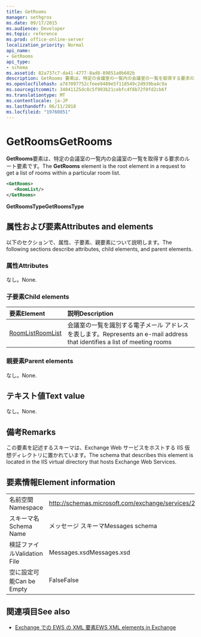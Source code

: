 ```yaml
---
title: GetRooms
manager: sethgros
ms.date: 09/17/2015
ms.audience: Developer
ms.topic: reference
ms.prod: office-online-server
localization_priority: Normal
api_name:
- GetRooms
api_type:
- schema
ms.assetid: 82a737c7-da41-4777-8ad8-89851a0b602b
description: GetRooms 要素は、特定の会議室の一覧内の会議室の一覧を取得する要求のルート要素です。
ms.openlocfilehash: a787097752cfeee9489e5f118549c2d939ba4c9a
ms.sourcegitcommit: 34041125dc8c5f993b21cebfc4f8b72f0fd2cb6f
ms.translationtype: MT
ms.contentlocale: ja-JP
ms.lasthandoff: 06/11/2018
ms.locfileid: "19760851"
---
```

# <a name="getrooms"></a><span data-ttu-id="8f286-103">GetRooms</span><span class="sxs-lookup"><span data-stu-id="8f286-103">GetRooms</span></span>

<span data-ttu-id="8f286-104">**GetRooms**要素は、特定の会議室の一覧内の会議室の一覧を取得する要求のルート要素です。</span><span class="sxs-lookup"><span data-stu-id="8f286-104">The **GetRooms** element is the root element in a request to get a list of rooms within a particular room list.</span></span> 
  
```XML
<GetRooms>
   <RoomList/>
</GetRooms>
```

 <span data-ttu-id="8f286-105">**GetRoomsType**</span><span class="sxs-lookup"><span data-stu-id="8f286-105">**GetRoomsType**</span></span>
## <a name="attributes-and-elements"></a><span data-ttu-id="8f286-106">属性および要素</span><span class="sxs-lookup"><span data-stu-id="8f286-106">Attributes and elements</span></span>

<span data-ttu-id="8f286-107">以下のセクションで、属性、子要素、親要素について説明します。</span><span class="sxs-lookup"><span data-stu-id="8f286-107">The following sections describe attributes, child elements, and parent elements.</span></span>
  
### <a name="attributes"></a><span data-ttu-id="8f286-108">属性</span><span class="sxs-lookup"><span data-stu-id="8f286-108">Attributes</span></span>

<span data-ttu-id="8f286-109">なし。</span><span class="sxs-lookup"><span data-stu-id="8f286-109">None.</span></span>
  
### <a name="child-elements"></a><span data-ttu-id="8f286-110">子要素</span><span class="sxs-lookup"><span data-stu-id="8f286-110">Child elements</span></span>

|<span data-ttu-id="8f286-111">**要素**</span><span class="sxs-lookup"><span data-stu-id="8f286-111">**Element**</span></span>|<span data-ttu-id="8f286-112">**説明**</span><span class="sxs-lookup"><span data-stu-id="8f286-112">**Description**</span></span>|
|:-----|:-----|
|[<span data-ttu-id="8f286-113">RoomList</span><span class="sxs-lookup"><span data-stu-id="8f286-113">RoomList</span></span>](roomlist.md) <br/> |<span data-ttu-id="8f286-114">会議室の一覧を識別する電子メール アドレスを表します。</span><span class="sxs-lookup"><span data-stu-id="8f286-114">Represents an e-mail address that identifies a list of meeting rooms</span></span>  <br/> |
   
### <a name="parent-elements"></a><span data-ttu-id="8f286-115">親要素</span><span class="sxs-lookup"><span data-stu-id="8f286-115">Parent elements</span></span>

<span data-ttu-id="8f286-116">なし。</span><span class="sxs-lookup"><span data-stu-id="8f286-116">None.</span></span>
  
## <a name="text-value"></a><span data-ttu-id="8f286-117">テキスト値</span><span class="sxs-lookup"><span data-stu-id="8f286-117">Text value</span></span>

<span data-ttu-id="8f286-118">なし。</span><span class="sxs-lookup"><span data-stu-id="8f286-118">None.</span></span>
  
## <a name="remarks"></a><span data-ttu-id="8f286-119">備考</span><span class="sxs-lookup"><span data-stu-id="8f286-119">Remarks</span></span>

<span data-ttu-id="8f286-120">この要素を記述するスキーマは、Exchange Web サービスをホストする IIS 仮想ディレクトリに置かれています。</span><span class="sxs-lookup"><span data-stu-id="8f286-120">The schema that describes this element is located in the IIS virtual directory that hosts Exchange Web Services.</span></span>
  
## <a name="element-information"></a><span data-ttu-id="8f286-121">要素情報</span><span class="sxs-lookup"><span data-stu-id="8f286-121">Element information</span></span>

|||
|:-----|:-----|
|<span data-ttu-id="8f286-122">名前空間</span><span class="sxs-lookup"><span data-stu-id="8f286-122">Namespace</span></span>  <br/> |http://schemas.microsoft.com/exchange/services/2006/messages  <br/> |
|<span data-ttu-id="8f286-123">スキーマ名</span><span class="sxs-lookup"><span data-stu-id="8f286-123">Schema Name</span></span>  <br/> |<span data-ttu-id="8f286-124">メッセージ スキーマ</span><span class="sxs-lookup"><span data-stu-id="8f286-124">Messages schema</span></span>  <br/> |
|<span data-ttu-id="8f286-125">検証ファイル</span><span class="sxs-lookup"><span data-stu-id="8f286-125">Validation File</span></span>  <br/> |<span data-ttu-id="8f286-126">Messages.xsd</span><span class="sxs-lookup"><span data-stu-id="8f286-126">Messages.xsd</span></span>  <br/> |
|<span data-ttu-id="8f286-127">空に設定可能</span><span class="sxs-lookup"><span data-stu-id="8f286-127">Can be Empty</span></span>  <br/> |<span data-ttu-id="8f286-128">False</span><span class="sxs-lookup"><span data-stu-id="8f286-128">False</span></span>  <br/> |
   
## <a name="see-also"></a><span data-ttu-id="8f286-129">関連項目</span><span class="sxs-lookup"><span data-stu-id="8f286-129">See also</span></span>



- [<span data-ttu-id="8f286-130">Exchange での EWS の XML 要素</span><span class="sxs-lookup"><span data-stu-id="8f286-130">EWS XML elements in Exchange</span></span>](ews-xml-elements-in-exchange.md)

